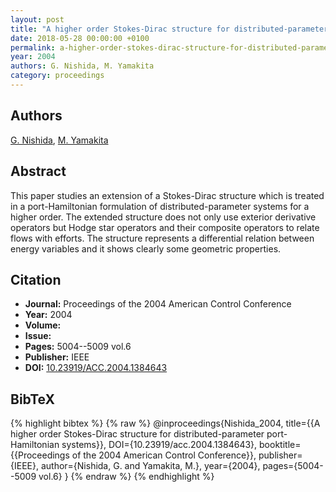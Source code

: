 ```yaml
---
layout: post
title: "A higher order Stokes-Dirac structure for distributed-parameter port-Hamiltonian systems"
date: 2018-05-28 00:00:00 +0100
permalink: a-higher-order-stokes-dirac-structure-for-distributed-parameter-port-hamiltonian-systems
year: 2004
authors: G. Nishida, M. Yamakita
category: proceedings
---
```

 
## Authors
[G. Nishida](authors/gou_nishida), [M. Yamakita](authors/masaki_yamakita)
 
## Abstract
This paper studies an extension of a Stokes-Dirac structure which is treated in a port-Hamiltonian formulation of distributed-parameter systems for a higher order. The extended structure does not only use exterior derivative operators but Hodge star operators and their composite operators to relate flows with efforts. The structure represents a differential relation between energy variables and it shows clearly some geometric properties.
 
## Citation
- **Journal:** Proceedings of the 2004 American Control Conference
- **Year:** 2004
- **Volume:** 
- **Issue:** 
- **Pages:** 5004--5009 vol.6
- **Publisher:** IEEE
- **DOI:** [10.23919/ACC.2004.1384643](https://doi.org/10.23919/ACC.2004.1384643)
 
## BibTeX
{% highlight bibtex %}
{% raw %}
@inproceedings{Nishida_2004,
  title={{A higher order Stokes-Dirac structure for distributed-parameter port-Hamiltonian systems}},
  DOI={10.23919/acc.2004.1384643},
  booktitle={{Proceedings of the 2004 American Control Conference}},
  publisher={IEEE},
  author={Nishida, G. and Yamakita, M.},
  year={2004},
  pages={5004--5009 vol.6}
}
{% endraw %}
{% endhighlight %}
 
